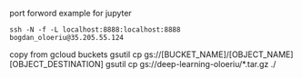 port forword example for jupyter
```
ssh -N -f -L localhost:8888:localhost:8888 bogdan_oloeriu@35.205.55.124
```

copy from gcloud buckets
gsutil cp gs://[BUCKET_NAME]/[OBJECT_NAME] [OBJECT_DESTINATION]
gsutil cp gs://deep-learning-oloeriu/*.tar.gz ./
